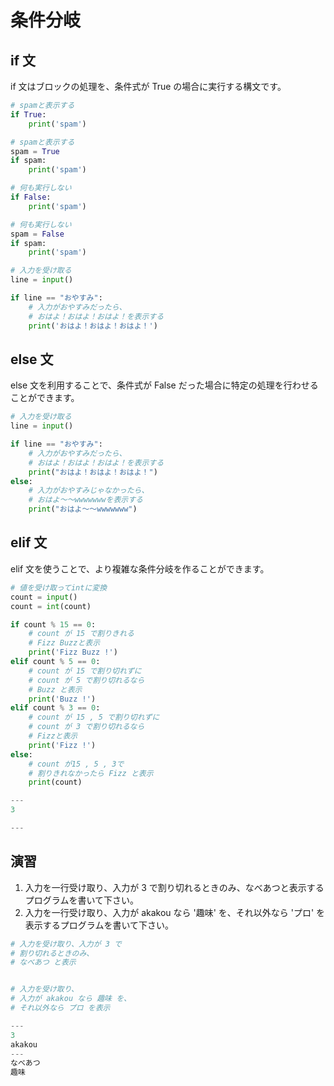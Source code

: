 # 条件分岐

## if 文

if 文はブロックの処理を、条件式が True の場合に実行する構文です。

```py
# spamと表示する
if True:
    print('spam')

# spamと表示する
spam = True
if spam:
    print('spam')

```

```py
# 何も実行しない
if False:
    print('spam')

# 何も実行しない
spam = False
if spam:
    print('spam')
```

```py
# 入力を受け取る
line = input()

if line == "おやすみ":
    # 入力がおやすみだったら、
    # おはよ！おはよ！おはよ！を表示する
    print('おはよ！おはよ！おはよ！')
```

## else 文

else 文を利用することで、条件式が False だった場合に特定の処理を行わせることができます。

```py
# 入力を受け取る
line = input()

if line == "おやすみ":
    # 入力がおやすみだったら、
    # おはよ！おはよ！おはよ！を表示する
    print("おはよ！おはよ！おはよ！")
else:
    # 入力がおやすみじゃなかったら、
    # おはよ〜〜wwwwwwwを表示する
    print("おはよ〜〜wwwwwww")
```

## elif 文

elif 文を使うことで、より複雑な条件分岐を作ることができます。

```py
# 値を受け取ってintに変換
count = input()
count = int(count)

if count % 15 == 0:
    # count が 15 で割りきれる
    # Fizz Buzzと表示
    print('Fizz Buzz !')
elif count % 5 == 0:
    # count が 15 で割り切れずに
    # count が 5 で割り切れるなら
    # Buzz と表示
    print('Buzz !')
elif count % 3 == 0:
    # count が 15 , 5 で割り切れずに
    # count が 3 で割り切れるなら
    # Fizzと表示
    print('Fizz !')
else:
    # count が15 , 5 , 3で
    # 割りきれなかったら Fizz と表示
    print(count)

---
3

---

```

## 演習

1. 入力を一行受け取り、入力が 3 で割り切れるときのみ、なべあつと表示するプログラムを書いて下さい。
2. 入力を一行受け取り、入力が akakou なら '趣味' を、それ以外なら 'プロ' を表示するプログラムを書いて下さい。

```py
# 入力を受け取り、入力が 3 で
# 割り切れるときのみ、
# なべあつ と表示


# 入力を受け取り、
# 入力が akakou なら 趣味 を、
# それ以外なら プロ を表示

---
3
akakou
---
なべあつ
趣味
```
